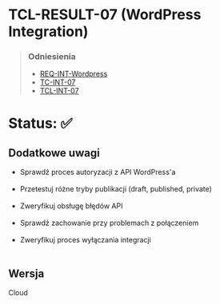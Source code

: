 # TCL-RESULT-07 (WordPress Integration)
> ### Odniesienia
> - [REQ-INT-Wordpress](https://github.com/KWAK-testing/Formbricks-tests/blob/main/docs/requirements.md#req-int-wordpress)
> - [TC-INT-07](https://github.com/KWAK-testing/Formbricks-tests/blob/main/docs/test-cases/high-level/integrations.md#tc-int-07)
> - [TCL-INT-07](https://github.com/KWAK-testing/Formbricks-tests/blob/main/docs/test-cases/low-level/integrations/tcl-int-07.md)

# Status: ✅


## Dodatkowe uwagi
- Sprawdź proces autoryzacji z API WordPress'a
<br><br>
- Przetestuj różne tryby publikacji (draft, published, private)
<br><br>
- Zweryfikuj obsługę błędów API
<br><br>
- Sprawdź zachowanie przy problemach z połączeniem
<br><br>
- Zweryfikuj proces wyłączania integracji
<br><br>
## Wersja 
Cloud
